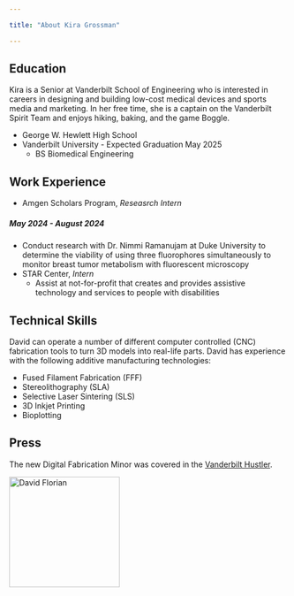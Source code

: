 ```yaml
---

title: "About Kira Grossman"

---
```


## Education

Kira is a Senior at Vanderbilt School of Engineering who is interested in careers in designing and building low-cost medical devices and sports media and marketing. In her free time, she is a captain on the Vanderbilt Spirit Team and enjoys hiking, baking, and the game Boggle.

* George W. Hewlett High School
* Vanderbilt University - Expected Graduation May 2025
  * BS Biomedical Engineering

## Work Experience
* Amgen Scholars Program, *Reseasrch Intern*
##### May 2024 - August 2024
  * Conduct research with Dr. Nimmi Ramanujam at Duke University to determine the viability of using three fluorophores simultaneously to monitor breast tumor metabolism with fluorescent microscopy
* STAR Center, *Intern*
  * Assist at not-for-profit that creates and provides assistive technology and services to people with disabilities
  
## Technical Skills

David can operate a number of different computer controlled (CNC) fabrication tools to turn 3D models into real-life parts. David has experience with the following additive manufacturing technologies:

* Fused Filament Fabrication (FFF)
* Stereolithography (SLA)
* Selective Laser Sintering (SLS)
* 3D Inkjet Printing
* Bioplotting

## Press 

The new Digital Fabrication Minor was covered in the [Vanderbilt Hustler](https://vanderbilthustler.com/2022/11/09/digital-fabrication-minor-introduced-for-2022-23-academic-year/).

<img src="/assets/img/David_Headshot_web2.jpg" alt="David Florian" style="width:200px;"/>
